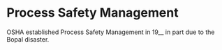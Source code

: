 # Process Safety Management
OSHA established Process Safety Management in 19__ in part due to the Bopal disaster.